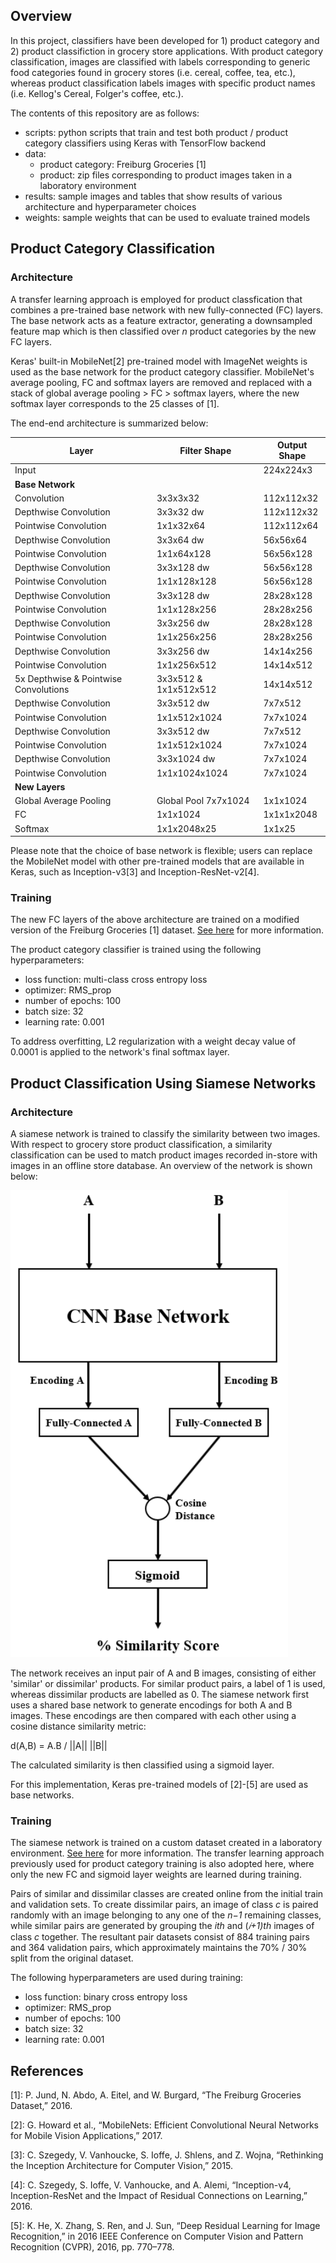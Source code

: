 
## Overview
In this project, classifiers have been developed for 1) product category and 2) product classifiction in grocery store applications. With product category classification, images are classified with labels corresponding to generic food categories found in grocery stores (i.e. cereal, coffee, tea, etc.), whereas product classification labels images with specific product names (i.e. Kellog's Cereal, Folger's coffee, etc.).

The contents of this repository are as follows:
- scripts: python scripts that train and test both product / product category classifiers using Keras with TensorFlow backend
- data: 
  - product category: Freiburg Groceries [1]
  - product: zip files corresponding to product images taken in a laboratory environment 
- results: sample images and tables that show results of various architecture and hyperparameter choices
- weights: sample weights that can be used to evaluate trained models

## Product Category Classification
### Architecture
A transfer learning approach is employed for product classfication that combines a pre-trained base network with new fully-connected (FC) layers. The base network acts as a feature extractor, generating a downsampled feature map which is then classified over *n* product categories by the new FC layers.

Keras' built-in MobileNet[2] pre-trained model with ImageNet weights is used as the base network for the product category classifier. MobileNet's average pooling, FC and softmax layers are removed and replaced with a stack of global average pooling > FC > softmax layers, where the new softmax layer corresponds to the 25 classes of [1].

The end-end architecture is summarized below:

| Layer | Filter Shape | Output Shape |
| ----  |--------------|--------------|
|Input  |             |224x224x3|
|**Base Network**| | |
|Convolution|3x3x3x32 |112x112x32|
|Depthwise Convolution|3x3x32 dw |112x112x32|
|Pointwise Convolution|1x1x32x64 |112x112x64|
|Depthwise Convolution|3x3x64 dw |56x56x64|
|Pointwise Convolution|1x1x64x128 |56x56x128|
|Depthwise Convolution|3x3x128 dw |56x56x128|
|Pointwise Convolution|1x1x128x128 |56x56x128|
|Depthwise Convolution|3x3x128 dw  |28x28x128|
|Pointwise Convolution|1x1x128x256 |28x28x256|
|Depthwise Convolution|3x3x256 dw  |28x28x128|
|Pointwise Convolution|1x1x256x256 |28x28x256|
|Depthwise Convolution|3x3x256 dw  |14x14x256|
|Pointwise Convolution|1x1x256x512 |14x14x512|
|5x Depthwise & Pointwise Convolutions|3x3x512 & 1x1x512x512 |14x14x512|
|Depthwise Convolution|3x3x512 dw  |7x7x512|
|Pointwise Convolution|1x1x512x1024 |7x7x1024|
|Depthwise Convolution|3x3x512 dw   |7x7x512|
|Pointwise Convolution|1x1x512x1024 |7x7x1024|
|Depthwise Convolution|3x3x1024 dw   |7x7x1024|
|Pointwise Convolution|1x1x1024x1024 |7x7x1024|
|**New Layers** | | |
|Global Average Pooling|Global Pool 7x7x1024|1x1x1024|
|FC|1x1x1024|1x1x1x2048|1x1x2048|
|Softmax|1x1x2048x25|1x1x25|

Please note that the choice of base network is flexible; users can replace the MobileNet model with other pre-trained models that are available in Keras, such as Inception-v3[3] and Inception-ResNet-v2[4].
 
### Training
The new FC layers of the above architecture are trained on a modified version of the Freiburg Groceries [1] dataset. [See here](data/product_category/README.md) for more information.

The product category classifier is trained using the following hyperparameters: 

- loss function: multi-class cross entropy loss
- optimizer: RMS_prop
- number of epochs: 100
- batch size: 32
- learning rate: 0.001

To address overfitting, L2 regularization with a weight decay value of 0.0001 is applied to the network's final softmax layer.

## Product Classification Using Siamese Networks
### Architecture
A siamese network is trained to classify the similarity between two images. With respect to grocery store product classification, a similarity classification can be used to match product images recorded in-store with images in an offline store database. An overview of the network is shown below:

![alt text](siamese_network_architecture.png)

The network receives an input pair of A and B images, consisting of either 'similar' or dissimilar' products. For similar product pairs, a label of 1 is used, whereas dissimilar products are labelled as 0. The siamese network first uses a shared base network to generate encodings for both A and B images. These encodings are then compared with each other using a cosine distance similarity metric: 

d(A,B) = A.B / ||A|| ||B||

The calculated similarity is then classified using a sigmoid layer. 

For this implementation, Keras pre-trained models of [2]-[5]  are used as base networks.

### Training 

The siamese network is trained on a custom dataset created in a laboratory environment. [See here](data/product/README.md) for more information. The transfer learning approach previously used for product category training is also adopted here, where only the new FC and sigmoid layer weights are learned during training.

Pairs of similar and dissimilar classes are created online from the initial train and validation sets. To create dissimilar pairs, an image of class *c*  is paired randomly with an image belonging to any one of the *n−1* remaining classes, while similar pairs are generated by grouping the *ith* and (*𝑖+1)th* images of class *c* together. The resultant pair datasets consist of 884 training pairs and 364 validation pairs, which approximately maintains the 70% / 30% split from the original dataset. 

The following hyperparameters are used during training: 

- loss function: binary cross entropy loss
- optimizer: RMS_prop
- number of epochs: 100
- batch size: 32
- learning rate: 0.001

## References
[1]: P. Jund, N. Abdo, A. Eitel, and W. Burgard, “The Freiburg Groceries Dataset,” 2016.

[2]: G. Howard et al., “MobileNets: Efficient Convolutional Neural Networks for Mobile
Vision Applications,” 2017.

[3]: C. Szegedy, V. Vanhoucke, S. Ioffe, J. Shlens, and Z. Wojna, “Rethinking the Inception
Architecture for Computer Vision,” 2015.

[4]: C. Szegedy, S. Ioffe, V. Vanhoucke, and A. Alemi, “Inception-v4, Inception-ResNet and
the Impact of Residual Connections on Learning,” 2016.

[5]: K. He, X. Zhang, S. Ren, and J. Sun, “Deep Residual Learning for Image Recognition,” in
2016 IEEE Conference on Computer Vision and Pattern Recognition (CVPR), 2016, pp.
770–778.
